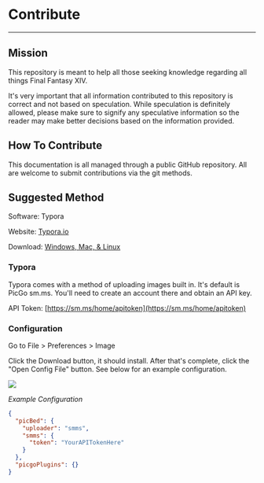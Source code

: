 # Contribute

---

## Mission

This repository is meant to help all those seeking knowledge regarding all things Final Fantasy XIV. 

It's very important that all information contributed to this repository is correct and not based on speculation. While speculation is definitely allowed, please make sure to signify any speculative information so the reader may make better decisions based on the information provided.

## How To Contribute

This documentation is all managed through a public GitHub repository. All are welcome to submit contributions via the git methods.

## Suggested Method

Software: Typora

Website: [Typora.io](https://typora.io/)

Download: [Windows, Mac, & Linux](https://typora.io/#download)



### Typora

Typora comes with a method of uploading images built in. It's default is PicGo sm.ms. You'll need to create an account there and obtain an API key.

API Token: [https://sm.ms/home/apitoken](https://sm.ms/home/apitoken)



### Configuration

Go to File > Preferences > Image 

Click the Download button, it should install. After that's complete, click the "Open Config File" button. See below for an example configuration.

![](https://i.loli.net/2020/04/11/LcaS8kjhPgJuyGo.png)



*Example Configuration*

```json
{
  "picBed": {
    "uploader": "smms", 
    "smms": {
      "token": "YourAPITokenHere" 
    }
  },
  "picgoPlugins": {} 
}
```

